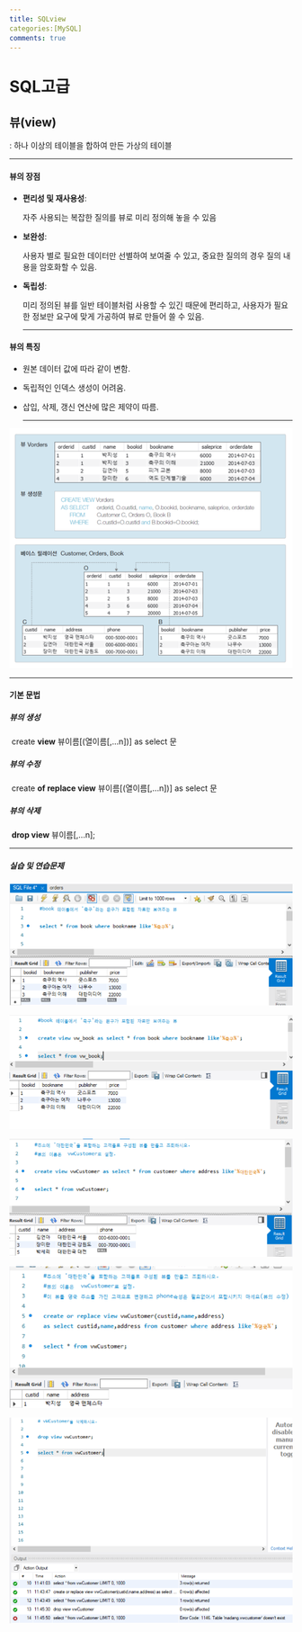 ```yaml
---
title: SQLview
categories:[MySQL]
comments: true
---
```




# SQL고급



## 뷰(view)

: 하나 이상의 테이블을 합하여 만든 가상의 테이블

---------------------



#### 뷰의 장점

- **편리성 및 재사용성**: 

  자주 사용되는 복잡한 질의를 뷰로 미리 정의해 놓을 수 있음

- **보완성**:

   사용자 별로 필요한 데이터만 선별하여 보여줄 수 있고, 중요한 질의의 경우 질의 내용을 암호화할 수 있음.

- **독립성**:

   미리 정의된 뷰를 일반 테이블처럼 사용할 수 있긴 때문에 편리하고, 사용자가 필요한 정보만 요구에 맞게 가공하여 뷰로 만들어 쓸 수 있음.

  -------------------------------

  

#### 뷰의 특징

- 원본 데이터 값에 따라 같이 변함.

- 독립적인 인덱스 생성이 어려움.

- 삽입, 삭제, 갱신 연산에 많은 제약이 따름.

  ---------------------------

  

![](../assets/img/view1.PNG)

--------------------------------------



#### 기본 문법

##### 	뷰의 생성

​						create **view** 뷰이름[(열이름[,...n])] as select 문

##### 	뷰의 수정

​						create **of replace view** 뷰이름[(열이름[,...n])] as select 문

##### 	뷰의 삭제

​						**drop view** 뷰이름[,...n]; 



---------------

##### 실습 및 연습문제


![](../assets/img/viewcreate1.PNG)

![](../assets/img/viewcreate2.PNG)

![](../assets/img/viewcreate3.PNG)

![](../assets/img/viewreplace.PNG)



![](../assets/img/viewdrop.PNG)